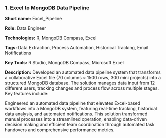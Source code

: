 ### 1. Excel to MongoDB Data Pipeline

<b>Short name:</b> Excel_Pipeline </p>
<b>Role:</b> Data Engineer </p>
<b>Technologies:</b> R, MongoDB Compass, Excel </p>
<b>Tags:</b> Data Extraction, Process Automation, Historical Tracking, Email Notifications </p>
<b>Key Tools:</b> R Studio, MongoDB Compass, Microsoft Excel </p>
<b>Description:</b> Developed an automated data pipeline system that transforms a collaborative Excel file (70 columns × 1500 rows, 300 mini projects) into a structured MongoDB database. The solution manages data input from 12 different users, tracking changes and process flow across multiple stages. Key features include: </p>

Engineered an automated data pipeline that elevates Excel-based workflows into a MongoDB system, featuring real-time tracking, historical data analysis, and automated notifications. This solution transformed manual processes into a streamlined operation, enabling data-driven decision making and efficient team coordination through automated task handovers and comprehensive performance metrics.
